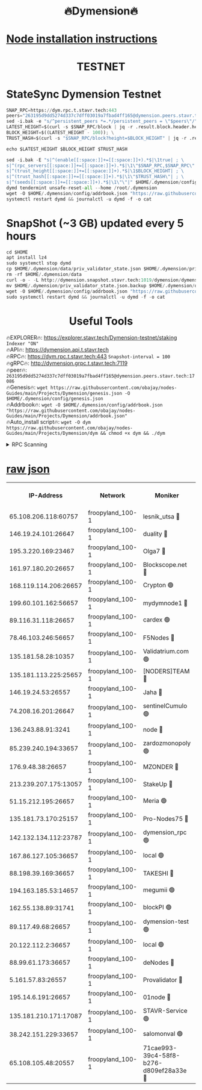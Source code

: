 <h1 align="center"> 🔥Dymension🔥</h1>

[Node installation instructions](https://github.com/obajay/nodes-Guides/tree/main/Projects/Dymension)
=

<h1 align="center"> TESTNET</h1>

# StateSync Dymension Testnet
```python
SNAP_RPC=https://dym.rpc.t.stavr.tech:443
peers="263195d9dd5274d337c7dff03019a7fbad4ff165@dymension.peers.stavr.tech:17086"
sed -i.bak -e "s/^persistent_peers *=.*/persistent_peers = \"$peers\"/" $HOME/.dymension/config/config.toml
LATEST_HEIGHT=$(curl -s $SNAP_RPC/block | jq -r .result.block.header.height); \
BLOCK_HEIGHT=$((LATEST_HEIGHT - 100)); \
TRUST_HASH=$(curl -s "$SNAP_RPC/block?height=$BLOCK_HEIGHT" | jq -r .result.block_id.hash)

echo $LATEST_HEIGHT $BLOCK_HEIGHT $TRUST_HASH

sed -i.bak -E "s|^(enable[[:space:]]+=[[:space:]]+).*$|\1true| ; \
s|^(rpc_servers[[:space:]]+=[[:space:]]+).*$|\1\"$SNAP_RPC,$SNAP_RPC\"| ; \
s|^(trust_height[[:space:]]+=[[:space:]]+).*$|\1$BLOCK_HEIGHT| ; \
s|^(trust_hash[[:space:]]+=[[:space:]]+).*$|\1\"$TRUST_HASH\"| ; \
s|^(seeds[[:space:]]+=[[:space:]]+).*$|\1\"\"|" $HOME/.dymension/config/config.toml
dymd tendermint unsafe-reset-all --home /root/.dymension
wget -O $HOME/.dymension/config/addrbook.json "https://raw.githubusercontent.com/obajay/nodes-Guides/main/Projects/Dymension/addrbook.json"
systemctl restart dymd && journalctl -u dymd -f -o cat

```
# SnapShot (~3 GB) updated every 5 hours
```python
cd $HOME
apt install lz4
sudo systemctl stop dymd
cp $HOME/.dymension/data/priv_validator_state.json $HOME/.dymension/priv_validator_state.json.backup
rm -rf $HOME/.dymension/data
curl -o - -L http://dymension.snapshot.stavr.tech:1019/dymension/dymension-snap.tar.lz4 | lz4 -c -d - | tar -x -C $HOME/.dymension --strip-components 2
mv $HOME/.dymension/priv_validator_state.json.backup $HOME/.dymension/data/priv_validator_state.json
wget -O $HOME/.dymension/config/addrbook.json "https://raw.githubusercontent.com/obajay/nodes-Guides/main/Projects/Dymension/addrbook.json"
sudo systemctl restart dymd && journalctl -u dymd -f -o cat
```

 <h1 align="center"> Useful Tools</h1>

🔥EXPLORER🔥:     https://explorer.stavr.tech/Dymension-testnet/staking        `Indexer "ON"` \
🔥API🔥:          https://dymension.api.t.stavr.tech \
🔥RPC🔥:          https://dym.rpc.t.stavr.tech:443                  `Snapshot-interval = 100` \
🔥gRPC🔥:         http://dymension.grpc.t.stavr.tech:7119 \
🔥peer🔥:         `263195d9dd5274d337c7dff03019a7fbad4ff165@dymension.peers.stavr.tech:17086` \
🔥Genesis🔥:     ```wget https://raw.githubusercontent.com/obajay/nodes-Guides/main/Projects/Dymension/genesis.json -O $HOME/.dymension/config/genesis.json``` \
🔥Addrbook🔥:    ```wget -O $HOME/.dymension/config/addrbook.json "https://raw.githubusercontent.com/obajay/nodes-Guides/main/Projects/Dymension/addrbook.json"``` \
🔥Auto_install script🔥: ```wget -O dym https://raw.githubusercontent.com/obajay/nodes-Guides/main/Projects/Dymension/dym && chmod +x dym && ./dym```

<details>
<summary>RPC Scanning</summary>

<h2 align="center"> We scan nodes in real time every 4 hours. And we provide the final result of RPC endpoints.
We cannot influence the operation of these nodes in any way. </h2>


```python
If Voting Power is higher than 0 --> then the Node is a validator of the network and may be subject to attack and be a potential threat to the chain.
```
```python
We marked such validators with a red symbol
```

</details>

[raw json](https://rpc-check.dymt.stavr.tech/dymt/rpc-dymt-result.json)
=


<table><tr><th>IP-Address</th><th>Network</th><th>Moniker</th><th>Latest Block Height</th><th>Earliest Block Height</th><th>Catching Up</th><th>Tx Index</th><th>Voting Power</th><th>Scan Time</th></tr><tr><td>65.108.206.118:60757</td><td>froopyland_100-1</td><td>lesnik_utsa 🔴</td><td>1577301</td><td>1</td><td>False</td><td>on</td><td>1</td><td>2023-12-06T10:53:52.939906989UTC</td></tr><tr><td>146.19.24.101:26647</td><td>froopyland_100-1</td><td>duality 🔴</td><td>1577304</td><td>1</td><td>False</td><td>on</td><td>1</td><td>2023-12-06T10:54:09.585923074UTC</td></tr><tr><td>195.3.220.169:23467</td><td>froopyland_100-1</td><td>Olga7 🔴</td><td>1577306</td><td>1</td><td>False</td><td>on</td><td>1</td><td>2023-12-06T10:54:24.753409212UTC</td></tr><tr><td>161.97.180.20:26657</td><td>froopyland_100-1</td><td>Blockscope.net 🔴</td><td>1577307</td><td>1</td><td>False</td><td>off</td><td>1</td><td>2023-12-06T10:54:30.105155056UTC</td></tr><tr><td>168.119.114.206:26657</td><td>froopyland_100-1</td><td>Crypton 🟢</td><td>1577307</td><td>1</td><td>False</td><td>off</td><td>0</td><td>2023-12-06T10:54:31.066609304UTC</td></tr><tr><td>199.60.101.162:56657</td><td>froopyland_100-1</td><td>mydymnode1 🔴</td><td>1577301</td><td>106001</td><td>False</td><td>off</td><td>1</td><td>2023-12-06T10:53:53.707447239UTC</td></tr><tr><td>89.116.31.118:26657</td><td>froopyland_100-1</td><td>cardex 🟢</td><td>1577303</td><td>293001</td><td>False</td><td>on</td><td>0</td><td>2023-12-06T10:54:02.218216181UTC</td></tr><tr><td>78.46.103.246:56657</td><td>froopyland_100-1</td><td>F5Nodes 🔴</td><td>1577300</td><td>407001</td><td>False</td><td>off</td><td>1</td><td>2023-12-06T10:53:48.749631544UTC</td></tr><tr><td>135.181.58.28:10357</td><td>froopyland_100-1</td><td>Validatrium.com 🟢</td><td>1577305</td><td>591001</td><td>False</td><td>on</td><td>0</td><td>2023-12-06T10:54:16.559833025UTC</td></tr><tr><td>135.181.113.225:25657</td><td>froopyland_100-1</td><td>[NODERS]TEAM 🔴</td><td>1577305</td><td>737456</td><td>False</td><td>on</td><td>1</td><td>2023-12-06T10:54:16.991629835UTC</td></tr><tr><td>146.19.24.53:26557</td><td>froopyland_100-1</td><td>Jaha 🔴</td><td>1577305</td><td>737456</td><td>False</td><td>off</td><td>1</td><td>2023-12-06T10:54:17.456488598UTC</td></tr><tr><td>74.208.16.201:26647</td><td>froopyland_100-1</td><td>sentinelCumulo 🟢</td><td>1577298</td><td>820001</td><td>False</td><td>on</td><td>0</td><td>2023-12-06T10:53:38.913844077UTC</td></tr><tr><td>136.243.88.91:3241</td><td>froopyland_100-1</td><td>node 🔴</td><td>1577305</td><td>922548</td><td>False</td><td>on</td><td>1</td><td>2023-12-06T10:54:17.807239957UTC</td></tr><tr><td>85.239.240.194:33657</td><td>froopyland_100-1</td><td>zardozmonopoly 🟢</td><td>1577309</td><td>935165</td><td>False</td><td>off</td><td>0</td><td>2023-12-06T10:54:38.792184346UTC</td></tr><tr><td>176.9.48.38:26657</td><td>froopyland_100-1</td><td>MZONDER 🔴</td><td>1577306</td><td>1006001</td><td>False</td><td>on</td><td>1</td><td>2023-12-06T10:54:24.302197415UTC</td></tr><tr><td>213.239.207.175:13057</td><td>froopyland_100-1</td><td>StakeUp 🔴</td><td>1577308</td><td>1150548</td><td>False</td><td>off</td><td>1</td><td>2023-12-06T10:54:33.800806232UTC</td></tr><tr><td>51.15.212.195:26657</td><td>froopyland_100-1</td><td>Meria 🟢</td><td>1577298</td><td>1238063</td><td>False</td><td>on</td><td>0</td><td>2023-12-06T10:53:35.144305029UTC</td></tr><tr><td>135.181.73.170:25157</td><td>froopyland_100-1</td><td>Pro-Nodes75 🔴</td><td>1577300</td><td>1277300</td><td>False</td><td>on</td><td>1</td><td>2023-12-06T10:53:50.562087143UTC</td></tr><tr><td>142.132.134.112:23787</td><td>froopyland_100-1</td><td>dymension_rpc 🟢</td><td>1577303</td><td>1277303</td><td>False</td><td>on</td><td>0</td><td>2023-12-06T10:54:06.716236145UTC</td></tr><tr><td>167.86.127.105:36657</td><td>froopyland_100-1</td><td>local 🟢</td><td>1577307</td><td>1318001</td><td>False</td><td>off</td><td>0</td><td>2023-12-06T10:54:27.625802728UTC</td></tr><tr><td>88.198.39.169:36657</td><td>froopyland_100-1</td><td>TAKESHI 🔴</td><td>1577298</td><td>1330001</td><td>False</td><td>on</td><td>1</td><td>2023-12-06T10:53:39.175785245UTC</td></tr><tr><td>194.163.185.53:14657</td><td>froopyland_100-1</td><td>megumii 🟢</td><td>1577300</td><td>1390788</td><td>False</td><td>on</td><td>0</td><td>2023-12-06T10:53:50.183508039UTC</td></tr><tr><td>162.55.138.89:31741</td><td>froopyland_100-1</td><td>blockPI 🟢</td><td>1577307</td><td>1435053</td><td>False</td><td>on</td><td>0</td><td>2023-12-06T10:54:30.368904839UTC</td></tr><tr><td>89.117.49.68:26657</td><td>froopyland_100-1</td><td>dymension-test 🟢</td><td>1577307</td><td>1473622</td><td>False</td><td>on</td><td>0</td><td>2023-12-06T10:54:31.493795326UTC</td></tr><tr><td>20.122.112.2:36657</td><td>froopyland_100-1</td><td>local 🟢</td><td>1577299</td><td>1479282</td><td>False</td><td>on</td><td>0</td><td>2023-12-06T10:53:44.033168862UTC</td></tr><tr><td>88.99.61.173:36657</td><td>froopyland_100-1</td><td>deNodes 🔴</td><td>1577305</td><td>1501386</td><td>False</td><td>off</td><td>1</td><td>2023-12-06T10:54:16.089525230UTC</td></tr><tr><td>5.161.57.83:26557</td><td>froopyland_100-1</td><td>Provalidator 🔴</td><td>1577298</td><td>1503071</td><td>False</td><td>on</td><td>1</td><td>2023-12-06T10:53:35.963222504UTC</td></tr><tr><td>195.14.6.191:26657</td><td>froopyland_100-1</td><td>01node 🔴</td><td>1577307</td><td>1561776</td><td>False</td><td>on</td><td>1</td><td>2023-12-06T10:54:30.734499579UTC</td></tr><tr><td>135.181.210.171:17087</td><td>froopyland_100-1</td><td>STAVR-Service 🟢</td><td>1577299</td><td>1567424</td><td>False</td><td>on</td><td>0</td><td>2023-12-06T10:53:44.400636922UTC</td></tr><tr><td>38.242.151.229:33657</td><td>froopyland_100-1</td><td>salomonval 🟢</td><td>1577306</td><td>1569001</td><td>False</td><td>off</td><td>0</td><td>2023-12-06T10:54:25.162538869UTC</td></tr><tr><td>65.108.105.48:20557</td><td>froopyland_100-1</td><td>71cae993-39c4-58f8-b276-d809ef28a33e 🔴</td><td>1577303</td><td>1570001</td><td>False</td><td>on</td><td>1</td><td>2023-12-06T10:54:07.060247067UTC</td></tr></table>
